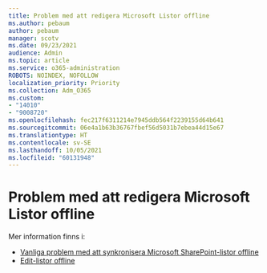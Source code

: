 ```yaml
---
title: Problem med att redigera Microsoft Listor offline
ms.author: pebaum
author: pebaum
manager: scotv
ms.date: 09/23/2021
audience: Admin
ms.topic: article
ms.service: o365-administration
ROBOTS: NOINDEX, NOFOLLOW
localization_priority: Priority
ms.collection: Adm_O365
ms.custom:
- "14010"
- "9008720"
ms.openlocfilehash: fec217f6311214e7945ddb564f2239155d64b641
ms.sourcegitcommit: 06e4a1b63b36767fbef56d5031b7ebea44d15e67
ms.translationtype: HT
ms.contentlocale: sv-SE
ms.lasthandoff: 10/05/2021
ms.locfileid: "60131948"
---
```

# <a name="issues-with-editing-microsoft-lists-offline"></a>Problem med att redigera Microsoft Listor offline

Mer information finns i:

- [Vanliga problem med att synkronisera Microsoft SharePoint-listor offline](https://docs.microsoft.com/sharepoint/troubleshoot/lists-and-libraries/common-sync-issues)
- [Edit-listor offline](https://support.microsoft.com/office/edit-lists-offline-41403c3e-1795-4e07-b56b-ae591cbde2f9)